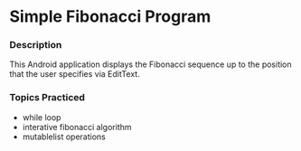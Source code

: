 # Simple Fibonacci Program

### Description
This Android application displays the Fibonacci sequence up to the position that the user specifies via EditText.

### Topics Practiced
* while loop
* interative fibonacci algorithm
* mutablelist operations
